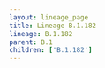 ```yaml
---
layout: lineage_page
title: Lineage B.1.182
lineage: B.1.182
parent: B.1
children: ['B.1.182']
---
```

